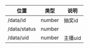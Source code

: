 | 位置           | 类型     | 说明    |
|--------------|--------|-------|
| /data/id     | number | 抽奖id  |
 | /data/status | number |       |
 | /data/uid    | number | 主播uid |